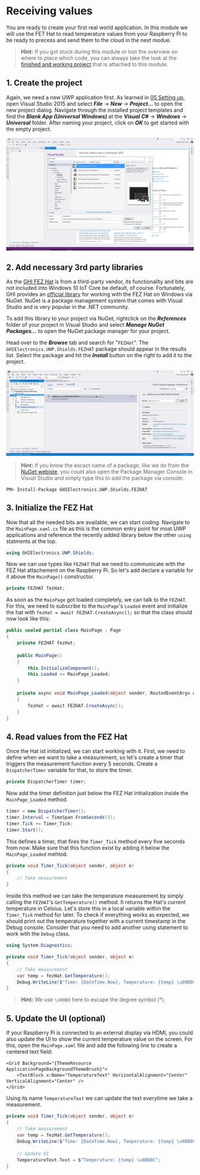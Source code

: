# Receiving values
You are ready to create your first real world application. In this module we will use the FET Hat to read temperature values from your Raspberry Pi to be ready to precess and send them to the cloud in the next modue.

> **Hint:** If you got stuck during this module or lost the overview on where to place which code, you can always take the look at the [finished and working project](./Code) that is attached to this module.

## 1. Create the project
Again, we need a new UWP application first. As learned in [05 Setting up](05%20Setting%20up#5-deploy-your-first-app), open Visual Studio 2015 and select ***File*** -> ***New*** -> ***Project...*** to open the new project dialog. Navigate through the installed project templates and find the ***Blank App (Universal Windows)*** at the ***Visual C#*** -> ***Windows*** -> ***Universal*** folder. After naming your project, click on ***OK*** to get started with the empty project.

![Visual Studio 2015 new project dialog](../Misc/vsnewproject.png)

## 2. Add necessary 3rd party libraries
As the [GHI FEZ Hat](https://www.ghielectronics.com/catalog/product/500) is from a third-party vendor, its functionality and bits are not included into Windows 10 IoT Core be default, of course. Fortunately, GHI provides an [official library](https://www.nuget.org/packages/GHIElectronics.UWP.Shields.FEZHAT/) for working with the FEZ Hat on Windows via NuGet. NuGet is a package management system that comes with Visual Studio and is very popular in the .NET community.

To add this library to your project via NuGet, rightclick on the ***References*** folder of your project in Visual Studio and select ***Manage NuGet Packages...*** to open the NuGet package manager for your project.

Head over to the ***Browse*** tab and search for "`FEZHat`". The `GHIElectronics.UWP.Shields.FEZHAT` package should appear in the results list. Select the package and hit the ***Install*** button on the right to add it to the project.

![Visual Studio 2015 add NuGet package](../Misc/vsaddnuget.png)

> **Hint:** If you know the excact name of a package, like we do from the [NuGet webiste](https://www.nuget.org/packages/GHIElectronics.UWP.Shields.FEZHAT/), you could also open the Package Manager Console in Visual Studio and simply type this to add the package via console:
```
PM> Install-Package GHIElectronics.UWP.Shields.FEZHAT
```

## 3. Initialize the FEZ Hat
Now that all the needed bits are available, we can start coding. Navigate to the `MainPage.xaml.cs` file as this is the common entry point for most UWP applications and reference the recently added library below the other `using` statments at the top.
```csharp
using GHIElectronics.UWP.Shields;
```

Now we can use types like `FEZHAT` that we need to communicate with the FEZ Hat attachement on the Raspberry Pi. So let's add declare a variable for it above the `MainPage()` constructor.

```csharp
private FEZHAT fezHat;
```

As soon as the `MainPage` got loaded completely, we can talk to the `FEZHAT`. For this, we need to subscribe to the `MainPage`'s `Loaded` event and initialize the hat with `fezHat = await FEZHAT.CreateAsync();` so that the class should now look like this:

```csharp
public sealed partial class MainPage : Page
{
    private FEZHAT fezHat;

    public MainPage()
    {
        this.InitializeComponent();
        this.Loaded += MainPage_Loaded;
    }

    private async void MainPage_Loaded(object sender, RoutedEventArgs e)
    {
        fezHat = await FEZHAT.CreateAsync();
    }
}
```

## 4. Read values from the FEZ Hat
Once the Hat ist initialized, we can start working with it. First, we need to define when we want to take a measurement, so let's create a timer that triggers the measurement function every 5 seconds. Create a `DispatcherTimer` variable for that, to store the timer.
```csharp
private DispatcherTimer timer;
````

Now add the timer definition just below the FEZ Hat initialization inside the `MainPage_Loaded` method.
```csharp
timer = new DispatcherTimer();
timer.Interval = TimeSpan.FromSeconds(5);
timer.Tick += Timer_Tick;
timer.Start();
````
This defines a timer, that fires the `Timer_Tick` method every five seconds from now. Make sure that this function exist by adding it below the `MainPage_Loaded` mehtod.
```csharp
private void Timer_Tick(object sender, object e)
{
    // Take measurement
}
```
Inside this method we can take the temperature measurement by simply calling the `FEZHAT`'s `GetTemperature()` method. It returns the Hat's current temperature in Celsius. Let's store this in a local variable within the `Timer_Tick` method for later. To check if everything works as expected, we should print out the temperature together with a current timestamp in the Debug console. Consider that you need to add another using statement to work with the `Debug` class.
```csharp
using System.Diagnostics;
```
```csharp
private void Timer_Tick(object sender, object e)
{
    // Take measurement
    var temp = fezHat.GetTemperature();
    Debug.WriteLine($"Time: {DateTime.Now}, Temperature: {temp} \u00B0C");
}
```
> **Hint:** We use `\u00B0` here to escape the degree symbol (°).

## 5. Update the UI (optional)
If your Raspberry Pi is connected to an external display via HDMI, you could also update the UI to show the current temperature value on the screen. For this, open the `MainPage.xaml` file and add the following line to create a centered text field:
```xaml
<Grid Background="{ThemeResource ApplicationPageBackgroundThemeBrush}">
    <TextBlock x:Name="TemperatureText" HorizontalAlignment="Center" VerticalAlignment="Center" />
</Grid>
```
Using its name `TemperatureText` we can update the text everytime we take a measurement.
```csharp
private void Timer_Tick(object sender, object e)
{
    // Take measurement
    var temp = fezHat.GetTemperature();
    Debug.WriteLine($"Time: {DateTime.Now}, Temperature: {temp} \u00B0C");
    
    // Update UI
    TemperatureText.Text = $"Temperature: {temp} \u00B0C";
}
```
